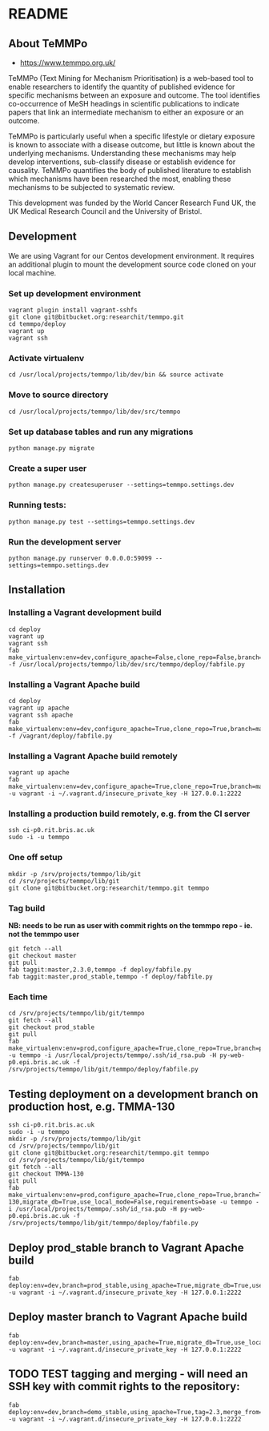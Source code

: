 # README

## About TeMMPo

*  https://www.temmpo.org.uk/

TeMMPo (Text Mining for Mechanism Prioritisation) is a web-based tool to enable researchers to identify the quantity of published evidence for specific mechanisms between an exposure and outcome. The tool identifies co-occurrence of MeSH headings in scientific publications to indicate papers that link an intermediate mechanism to either an exposure or an outcome.

TeMMPo is particularly useful when a specific lifestyle or dietary exposure is known to associate with a disease outcome, but little is known about the underlying mechanisms. Understanding these mechanisms may help develop interventions, sub-classify disease or establish evidence for causality. TeMMPo quantifies the body of published literature to establish which mechanisms have been researched the most, enabling these mechanisms to be subjected to systematic review.

This development was funded by the World Cancer Research Fund UK, the UK Medical Research Council and the University of Bristol.

## Development

We are using Vagrant for our Centos development environment.  It requires an additional plugin to mount the development source code cloned on your local machine.

### Set up development environment

	vagrant plugin install vagrant-sshfs
	git clone git@bitbucket.org:researchit/temmpo.git
	cd temmpo/deploy
	vagrant up
	vagrant ssh


### Activate virtualenv

	cd /usr/local/projects/temmpo/lib/dev/bin && source activate


### Move to source directory

	cd /usr/local/projects/temmpo/lib/dev/src/temmpo


### Set up database tables and run any migrations

	python manage.py migrate


### Create a super user

	python manage.py createsuperuser --settings=temmpo.settings.dev


### Running tests:

	python manage.py test --settings=temmpo.settings.dev

### Run the development server

	python manage.py runserver 0.0.0.0:59099 --settings=temmpo.settings.dev


## Installation

### Installing a Vagrant development build

	cd deploy
	vagrant up
	vagrant ssh
	fab make_virtualenv:env=dev,configure_apache=False,clone_repo=False,branch=None,migrate_db=True,use_local_mode=True,requirements=base -f /usr/local/projects/temmpo/lib/dev/src/temmpo/deploy/fabfile.py


### Installing a Vagrant Apache build

	cd deploy
	vagrant up apache
	vagrant ssh apache
	fab make_virtualenv:env=dev,configure_apache=True,clone_repo=True,branch=master,migrate_db=True,use_local_mode=True,requirements=base -f /vagrant/deploy/fabfile.py


### Installing a Vagrant Apache build remotely

	vagrant up apache
	fab make_virtualenv:env=dev,configure_apache=True,clone_repo=True,branch=master,migrate_db=True,use_local_mode=False,requirements=base -u vagrant -i ~/.vagrant.d/insecure_private_key -H 127.0.0.1:2222


### Installing a production build remotely, e.g. from the CI server

	ssh ci-p0.rit.bris.ac.uk
	sudo -i -u temmpo


### One off setup

	mkdir -p /srv/projects/temmpo/lib/git
	cd /srv/projects/temmpo/lib/git
	git clone git@bitbucket.org:researchit/temmpo.git temmpo


### Tag build
**NB: needs to be run as user with commit rights on the temmpo repo - ie. not the temmpo user**

	git fetch --all
	git checkout master
	git pull
	fab taggit:master,2.3.0,temmpo -f deploy/fabfile.py
	fab taggit:master,prod_stable,temmpo -f deploy/fabfile.py


### Each time

	cd /srv/projects/temmpo/lib/git/temmpo
	git fetch --all
	git checkout prod_stable
	git pull
	fab make_virtualenv:env=prod,configure_apache=True,clone_repo=True,branch=prod_stable,migrate_db=True,use_local_mode=False,requirements=base -u temmpo -i /usr/local/projects/temmpo/.ssh/id_rsa.pub -H py-web-p0.epi.bris.ac.uk -f /srv/projects/temmpo/lib/git/temmpo/deploy/fabfile.py

## Testing deployment on a development branch on production host, e.g. TMMA-130

	ssh ci-p0.rit.bris.ac.uk
	sudo -i -u temmpo
	mkdir -p /srv/projects/temmpo/lib/git
	cd /srv/projects/temmpo/lib/git
	git clone git@bitbucket.org:researchit/temmpo.git temmpo
	cd /srv/projects/temmpo/lib/git/temmpo
	git fetch --all
	git checkout TMMA-130
	git pull
	fab make_virtualenv:env=prod,configure_apache=True,clone_repo=True,branch=TMMA-130,migrate_db=True,use_local_mode=False,requirements=base -u temmpo -i /usr/local/projects/temmpo/.ssh/id_rsa.pub -H py-web-p0.epi.bris.ac.uk -f /srv/projects/temmpo/lib/git/temmpo/deploy/fabfile.py

## Deploy prod_stable branch to Vagrant Apache build

	fab deploy:env=dev,branch=prod_stable,using_apache=True,migrate_db=True,use_local_mode=False,use_pip_sync=False,requirements=base -u vagrant -i ~/.vagrant.d/insecure_private_key -H 127.0.0.1:2222

## Deploy master branch to Vagrant Apache build

	fab deploy:env=dev,branch=master,using_apache=True,migrate_db=True,use_local_mode=False,use_pip_sync=False,requirements=base -u vagrant -i ~/.vagrant.d/insecure_private_key -H 127.0.0.1:2222

## TODO TEST tagging and merging - will need an SSH key with commit rights to the repository:

	fab deploy:env=dev,branch=demo_stable,using_apache=True,tag=2.3,merge_from=master,migrate_db=True,use_local_mode=False,use_pip_sync=False,requirements=base -u vagrant -i ~/.vagrant.d/insecure_private_key -H 127.0.0.1:2222